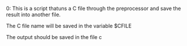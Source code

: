 0: This is a script thatuns a C file through the preprocessor and save the result into another file.



The C file name will be saved in the variable $CFILE

The output should be saved in the file c
